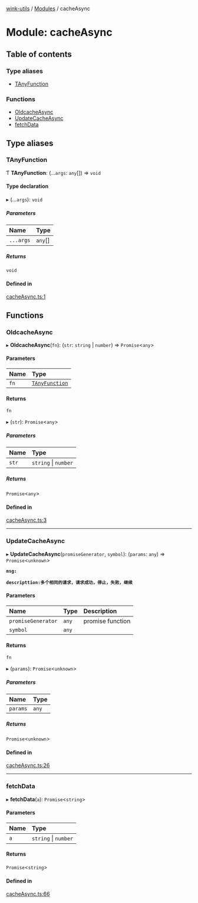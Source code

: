 [wink-utils](../README.md) / [Modules](../modules.md) / cacheAsync

# Module: cacheAsync

## Table of contents

### Type aliases

- [TAnyFunction](cacheAsync.md#tanyfunction)

### Functions

- [OldcacheAsync](cacheAsync.md#oldcacheasync)
- [UpdateCacheAsync](cacheAsync.md#updatecacheasync)
- [fetchData](cacheAsync.md#fetchdata)

## Type aliases

### TAnyFunction

Ƭ **TAnyFunction**: (...`args`: `any`[]) => `void`

#### Type declaration

▸ (...`args`): `void`

##### Parameters

| Name | Type |
| :------ | :------ |
| `...args` | `any`[] |

##### Returns

`void`

#### Defined in

[cacheAsync.ts:1](https://github.com/huahuahuahuahuahua/wink-utils/blob/78e35a6/src/cacheAsync.ts#L1)

## Functions

### OldcacheAsync

▸ **OldcacheAsync**(`fn`): (`str`: `string` \| `number`) => `Promise`<`any`\>

#### Parameters

| Name | Type |
| :------ | :------ |
| `fn` | [`TAnyFunction`](cacheAsync.md#tanyfunction) |

#### Returns

`fn`

▸ (`str`): `Promise`<`any`\>

##### Parameters

| Name | Type |
| :------ | :------ |
| `str` | `string` \| `number` |

##### Returns

`Promise`<`any`\>

#### Defined in

[cacheAsync.ts:3](https://github.com/huahuahuahuahuahua/wink-utils/blob/78e35a6/src/cacheAsync.ts#L3)

___

### UpdateCacheAsync

▸ **UpdateCacheAsync**(`promiseGenerator`, `symbol`): (`params`: `any`) => `Promise`<`unknown`\>

**`msg:`**

**`descripttion:多个相同的请求，请求成功，停止，失败，继续`**

#### Parameters

| Name | Type | Description |
| :------ | :------ | :------ |
| `promiseGenerator` | `any` | promise function |
| `symbol` | `any` |  |

#### Returns

`fn`

▸ (`params`): `Promise`<`unknown`\>

##### Parameters

| Name | Type |
| :------ | :------ |
| `params` | `any` |

##### Returns

`Promise`<`unknown`\>

#### Defined in

[cacheAsync.ts:26](https://github.com/huahuahuahuahuahua/wink-utils/blob/78e35a6/src/cacheAsync.ts#L26)

___

### fetchData

▸ **fetchData**(`a`): `Promise`<`string`\>

#### Parameters

| Name | Type |
| :------ | :------ |
| `a` | `string` \| `number` |

#### Returns

`Promise`<`string`\>

#### Defined in

[cacheAsync.ts:66](https://github.com/huahuahuahuahuahua/wink-utils/blob/78e35a6/src/cacheAsync.ts#L66)
